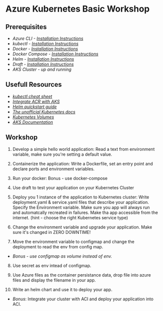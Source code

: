 Azure Kubernetes Basic Workshop
==========================

Prerequisites
-------------
- *Azure CLI - [Installation Instructions](https://docs.microsoft.com/en-us/azure/aks/tutorial-kubernetes-deploy-cluster)*
- *kubectl - [Installation Instructions](https://kubernetes.io/docs/tasks/tools/install-kubectl/)*
- *Docker - [Installation Instructions](https://docs.docker.com/install/)*
- *Docker Compose - [Installation Instructions](https://docs.docker.com/compose/install/)*
- *Helm - [Installation Instructions](https://github.com/kubernetes/helm/blob/master/docs/install.md)*
- *Draft - [Installation Instructions](https://github.com/Azure/draft/blob/master/docs/install.md)*
- *AKS Cluster - up and running*



Usefull Resources
------------------
- *[kubectl cheat sheet](https://kubernetes.io/docs/reference/kubectl/cheatsheet/)*
- *[Integrate ACR with AKS](https://docs.microsoft.com/en-us/azure/container-registry/container-registry-auth-aks)*
- *[Helm quickstart guide](https://docs.helm.sh/using_helm/#quickstart)*
- *[The unofficial Kubernetes docs](https://unofficial-kubernetes.readthedocs.io/en/latest/)*
- *[Kubernetes Volumes](https://kubernetes.io/docs/concepts/storage/persistent-volumes/)*
- *[AKS Documentation](https://docs.microsoft.com/gl-es/azure/aks/)*



Workshop
--------
1. Develop a simple hello world application:
Read a text from environment variable, make sure you're setting a default value.

2. Containerize the application:
Write a Dockerfile, set an entry point and declare ports and environment variables.

3. Run your docker:
Bonus - use docker-compose

4. Use draft to test your application on your Kubernetes Cluster

5. Deploy you 1 instance of the application to Kubernetes cluster:
Write deployment.yaml & service.yaml files that describe your application. Specify the Environment variable.
Make sure you app will always run and automatcally recreated in failures. Make tha app accessible from the internet. (hint - choose the right Kubernetes service type)

6. Change the environment variable and upgrade your application. Make sure it's changed in ZERO DOWNTIME!

7. Move the environment variable to configmap and change the deployment to read the env from config map.
- *Bonus - use configmap as volume instead of env.*

8. Use secret as env intead of configmap.

9. Use Azure files as the container persistance data, drop file into azure files and display the filename in your app.

10. Write an helm chart and use it to deploy your app.

- *Bonus*: 
Integrate your cluster with ACI and deploy your application into ACI.

